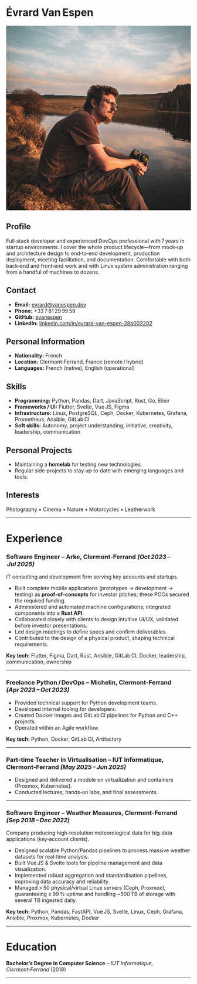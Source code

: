 # Évrard **Van Espen**

![me](me.jpeg)

## Profile
Full‑stack developer and experienced DevOps professional with 7 years in startup environments. I cover the whole product lifecycle—from mock‑up and architecture design to end‑to‑end development, production deployment, meeting facilitation, and documentation. Comfortable with both back‑end and front‑end work and with Linux system administration ranging from a handful of machines to dozens.

## Contact
- **Email:** [evrard@vanespen.dev](mailto:evrard@vanespen.dev)
- **Phone:** +33 7 81 29 99 59
- **GitHub:** [evanespen](https://github.com/evanespen)
- **LinkedIn:** [linkedin.com/in/evrard-van-espen-28a003202](https://www.linkedin.com/in/evrard-van-espen-28a003202)

## Personal Information
- **Nationality:** French
- **Location:** Clermont‑Ferrand, France (remote / hybrid)
- **Languages:** French (native), English (operational)

## Skills

- **Programming:** Python, Pandas, Dart, JavaScript, Rust, Go, Elixir
- **Frameworks / UI:** Flutter, Svelte, Vue JS, Figma
- **Infrastructure:** Linux, PostgreSQL, Ceph, Docker, Kubernetes, Grafana, Prometheus, Ansible, GitLab CI
- **Soft skills:** Autonomy, project understanding, initiative, creativity, leadership, communication

## Personal Projects
- Maintaining a **homelab** for testing new technologies.
- Regular side‑projects to stay up‑to‑date with emerging languages and tools.

## Interests
Photography • Cinema • Nature • Motorcycles • Leatherwork

---

# Experience

### Software Engineer – **Arke**, Clermont‑Ferrand *(Oct 2023 – Jul 2025)*
IT consulting and development firm serving key accounts and startups.

- Built complete mobile applications (prototypes → development → testing) as **proof‑of‑concepts** for investor pitches; these POCs secured the required funding.
- Administered and automated machine configurations; integrated components into a **Rust API**.
- Collaborated closely with clients to design intuitive UI/UX, validated before investor presentations.
- Led design meetings to define specs and confirm deliverables.
- Contributed to the design of a physical product, shaping technical requirements.

**Key tech:** Flutter, Figma, Dart, Rust, Ansible, GitLab CI, Docker, leadership, communication, ownership

---

### Freelance Python / DevOps – **Michelin**, Clermont‑Ferrand *(Apr 2023 – Oct 2023)*

- Provided technical support for Python development teams.
- Developed internal tooling for developers.
- Created Docker images and GitLab CI pipelines for Python and C++ projects.
- Operated within an Agile workflow.

**Key tech:** Python, Docker, GitLab CI, Artifactory

---

### Part‑time Teacher in Virtualisation – **IUT Informatique**, Clermont‑Ferrand *(May 2025 – Jun 2025)*

- Designed and delivered a module on virtualization and containers (Proxmox, Kubernetes).
- Conducted lectures, hands‑on labs, and final assessments.

---

### Software Engineer – **Weather Measures**, Clermont‑Ferrand *(Sep 2018 – Dec 2022)*
Company producing high‑resolution meteorological data for big‑data applications (key‑account clients).

- Designed scalable Python/Pandas pipelines to process massive weather datasets for real‑time analysis.
- Built Vue JS & Svelte tools for pipeline management and data visualization.
- Implemented robust aggregation and standardisation pipelines, improving data accuracy and reliability.
- Managed > 50 physical/virtual Linux servers (Ceph, Proxmox), guaranteeing ≥ 99 % uptime and handling ~500 TB of storage with several TB ingested daily.

**Key tech:** Python, Pandas, FastAPI, Vue JS, Svelte, Linux, Ceph, Grafana, Ansible, Proxmox, Kubernetes, Docker

---

# Education

**Bachelor’s Degree in Computer Science** – *IUT Informatique, Clermont‑Ferrand* (2018)

---
